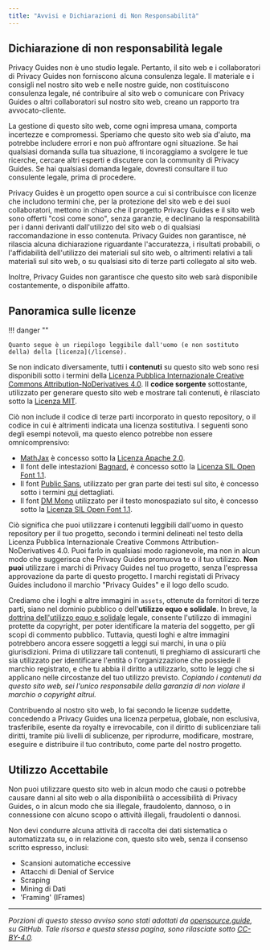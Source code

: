 ```yaml
---
title: "Avvisi e Dichiarazioni di Non Responsabilità"
---
```


## Dichiarazione di non responsabilità legale

Privacy Guides non è uno studio legale. Pertanto, il sito web e i collaboratori di Privacy Guides non forniscono alcuna consulenza legale. Il materiale e i consigli nel nostro sito web e nelle nostre guide, non costituiscono consulenza legale, né contribuire al sito web o comunicare con Privacy Guides o altri collaboratori sul nostro sito web, creano un rapporto tra avvocato-cliente.

La gestione di questo sito web, come ogni impresa umana, comporta incertezze e compromessi. Speriamo che questo sito web sia d'aiuto, ma potrebbe includere errori e non può affrontare ogni situazione. Se hai qualsiasi domanda sulla tua situazione, ti incoraggiamo a svolgere le tue ricerche, cercare altri esperti e discutere con la community di Privacy Guides. Se hai qualsiasi domanda legale, dovresti consultare il tuo consulente legale, prima di procedere.

Privacy Guides è un progetto open source a cui si contribuisce con licenze che includono termini che, per la protezione del sito web e dei suoi collaboratori, mettono in chiaro che il progetto Privacy Guides e il sito web sono offerti "così come sono", senza garanzie, e declinano la responsabilità per i danni derivanti dall'utilizzo del sito web o di qualsiasi raccomandazione in esso contenuta. Privacy Guides non garantisce, né rilascia alcuna dichiarazione riguardante l'accuratezza, i risultati probabili, o l'affidabilità dell'utilizzo dei materiali sul sito web, o altrimenti relativi a tali materiali sul sito web, o su qualsiasi sito di terze parti collegato al sito web.

Inoltre, Privacy Guides non garantisce che questo sito web sarà disponibile costantemente, o disponibile affatto.

## Panoramica sulle licenze

!!! danger ""

    Quanto segue è un riepilogo leggibile dall'uomo (e non sostituto della) della [licenza](/license).

Se non indicato diversamente, tutti i **contenuti** su questo sito web sono resi disponibili sotto i termini della [Licenza Pubblica Internazionale Creative Commons Attribution-NoDerivatives 4.0](https://github.com/privacyguides/privacyguides.org/blob/main/LICENSE). Il **codice sorgente** sottostante, utilizzato per generare questo sito web e mostrare tali contenuti, è rilasciato sotto la [Licenza MIT](https://github.com/privacyguides/privacyguides.org/tree/main/LICENSE-CODE).

Ciò non include il codice di terze parti incorporato in questo repository, o il codice in cui è altrimenti indicata una licenza sostitutiva. I seguenti sono degli esempi notevoli, ma questo elenco potrebbe non essere omnicomprensivo:

* [MathJax](https://github.com/privacyguides/privacyguides.org/blob/main/theme/assets/javascripts/mathjax.js) è concesso sotto la [ Licenza Apache 2.0](https://github.com/privacyguides/privacyguides.org/blob/main/docs/assets/javascripts/LICENSE.mathjax.txt).
* Il font delle intestazioni [Bagnard](https://github.com/privacyguides/brand/tree/main/WOFF/bagnard), è concesso sotto la [Licenza SIL Open Font 1.1](https://github.com/privacyguides/brand/blob/main/WOFF/bagnard/LICENSE.txt).
* Il font [Public Sans](https://github.com/privacyguides/brand/tree/main/WOFF/public_sans), utilizzato per gran parte dei testi sul sito, è concesso sotto i termini [qui](https://github.com/privacyguides/brand/blob/main/WOFF/public_sans/LICENSE.txt) dettagliati.
* Il font [DM Mono](https://github.com/privacyguides/brand/tree/main/WOFF/dm_mono) utilizzato per il testo monospaziato sul sito, è concesso sotto la [Licenza SIL Open Font 1.1](https://github.com/privacyguides/brand/blob/main/WOFF/dm_mono/LICENSE.txt).

Ciò significa che puoi utilizzare i contenuti leggibili dall'uomo in questo repository per il tuo progetto, secondo i termini delineati nel testo della Licenza Pubblica Internazionale Creative Commons Attribution-NoDerivatives 4.0. Puoi farlo in qualsiasi modo ragionevole, ma non in alcun modo che suggerisca che Privacy Guides promuova te o il tuo utilizzo. **Non puoi** utilizzare i marchi di Privacy Guides nel tuo progetto, senza l'espressa approvazione da parte di questo progetto. I marchi registati di Privacy Guides includono il marchio "Privacy Guides" e il logo dello scudo.

Crediamo che i loghi e altre immagini in `assets`, ottenute da fornitori di terze parti, siano nel dominio pubblico o dell'**utilizzo equo e solidale**. In breve, la [dottrina dell'utilizzo equo e solidale](https://www.copyright.gov/fair-use/more-info.html) legale, consente l'utilizzo di immagini protette da copyright, per poter identificare la materia del soggetto, per gli scopi di commento pubblico. Tuttavia, questi loghi e altre immagini potrebbero ancora essere soggetti a leggi sui marchi, in una o più giurisdizioni. Prima di utilizzare tali contenuti, ti preghiamo di assicurarti che sia utilizzato per identificare l'entità o l'organizzazione che possiede il marchio registrato, e che tu abbia il diritto a utilizzarlo, sotto le leggi che si applicano nelle circostanze del tuo utilizzo previsto. *Copiando i contenuti da questo sito web, sei l'unico responsabile della garanzia di non violare il marchio o copyright altrui.*

Contribuendo al nostro sito web, lo fai secondo le licenze suddette, concedendo a Privacy Guides una licenza perpetua, globale, non esclusiva, trasferibile, esente da royalty e irrevocabile, con il diritto di sublicenziare tali diritti, tramite più livelli di sublicenze, per riprodurre, modificare, mostrare, eseguire e distribuire il tuo contributo, come parte del nostro progetto.

## Utilizzo Accettabile

Non puoi utilizzare questo sito web in alcun modo che causi o potrebbe causare danni al sito web o alla disponibilità o accessibilità di Privacy Guides, o in alcun modo che sia illegale, fraudolento, dannoso, o in connessione con alcuno scopo o attività illegali, fraudolenti o dannosi.

Non devi condurre alcuna attività di raccolta dei dati sistematica o automatizzata su, o in relazione con, questo sito web, senza il consenso scritto espresso, inclusi:

* Scansioni automatiche eccessive
* Attacchi di Denial of Service
* Scraping
* Mining di Dati
* 'Framing' (IFrames)

---

*Porzioni di questo stesso avviso sono stati adottati da [opensource.guide](https://github.com/github/opensource.guide/blob/master/notices.md), su GitHub. Tale risorsa e questa stessa pagina, sono rilasciate sotto [CC-BY-4.0](https://creativecommons.org/licenses/by-sa/4.0/).*
